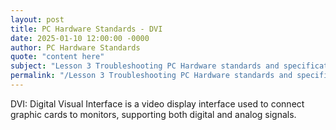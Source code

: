 ```yaml
---
layout: post
title: PC Hardware Standards - DVI
date: 2025-01-10 12:00:00 -0000
author: PC Hardware Standards
quote: "content here"
subject: "Lesson 3 Troubleshooting PC Hardware standards and specifications"
permalink: "/Lesson 3 Troubleshooting PC Hardware standards and specifications/PC Hardware Standards/PC Hardware Standards - DVI"
---
```


DVI: Digital Visual Interface is a video display interface used to connect graphic cards to monitors, supporting both digital and analog signals.
